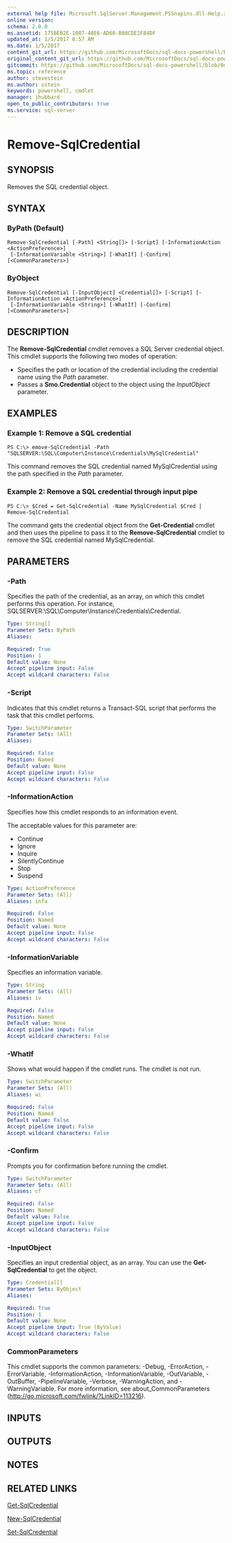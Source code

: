 ```yaml
---
external help file: Microsoft.SqlServer.Management.PSSnapins.dll-Help.xml
online version: 
schema: 2.0.0
ms.assetid: 175BEB2E-1087-48E6-AD60-B80CDE2F84DF
updated_at: 1/5/2017 8:57 AM
ms.date: 1/5/2017
content_git_url: https://github.com/MicrosoftDocs/sql-docs-powershell/blob/master/sqlserver-cmdlets/sqlserver-module/vlatest/Remove-SqlCredential.md
original_content_git_url: https://github.com/MicrosoftDocs/sql-docs-powershell/blob/master/sqlserver-cmdlets/sqlserver-module/vlatest/Remove-SqlCredential.md
gitcommit: https://github.com/MicrosoftDocs/sql-docs-powershell/blob/0d97835841eb5cfbe37d096037375a2e0c3eb87c/sqlserver-cmdlets/sqlserver-module/vlatest/Remove-SqlCredential.md
ms.topic: reference
author: stevestein
ms.author: sstein
keywords: powershell, cmdlet
manager: jhubbard
open_to_public_contributors: true
ms.service: sql-server
---
```


# Remove-SqlCredential

## SYNOPSIS
Removes the SQL credential object.

## SYNTAX

### ByPath (Default)
```
Remove-SqlCredential [-Path] <String[]> [-Script] [-InformationAction <ActionPreference>]
 [-InformationVariable <String>] [-WhatIf] [-Confirm] [<CommonParameters>]
```

### ByObject
```
Remove-SqlCredential [-InputObject] <Credential[]> [-Script] [-InformationAction <ActionPreference>]
 [-InformationVariable <String>] [-WhatIf] [-Confirm] [<CommonParameters>]
```

## DESCRIPTION
The **Remove-SqlCredential** cmdlet removes a SQL Server credential object.
This cmdlet supports the following two modes of operation:

- Specifies the path or location of the credential including the credential name using the *Path* parameter.
- Passes a **Smo.Credential** object to the object using the *InputObject* parameter.

## EXAMPLES

### Example 1: Remove a SQL credential
```
PS C:\> emove-SqlCredential -Path "SQLSERVER:\SQL\Computer\Instance\Credentials\MySqlCredential"
```

This command removes the SQL credential named MySqlCredential using the path specified in the *Path* parameter.

### Example 2: Remove a SQL credential through input pipe
```
PS C:\> $Cred = Get-SqlCredential -Name MySqlCredential $Cred | Remove-SqlCredential
```

The command gets the credential object from the **Get-Credential** cmdlet and then uses the pipeline to pass it to the **Remove-SqlCredential** cmdlet to remove the SQL credential named MySqlCredential.

## PARAMETERS

### -Path
Specifies the path of the credential, as an array, on which this cmdlet performs this operation.
For instance, SQLSERVER:\SQL\Computer\Instance\Credentials\Credential.

```yaml
Type: String[]
Parameter Sets: ByPath
Aliases: 

Required: True
Position: 1
Default value: None
Accept pipeline input: False
Accept wildcard characters: False
```

### -Script
Indicates that this cmdlet returns a Transact-SQL script that performs the task that this cmdlet performs.

```yaml
Type: SwitchParameter
Parameter Sets: (All)
Aliases: 

Required: False
Position: Named
Default value: None
Accept pipeline input: False
Accept wildcard characters: False
```

### -InformationAction
Specifies how this cmdlet responds to an information event.

The acceptable values for this parameter are:

- Continue
- Ignore
- Inquire
- SilentlyContinue
- Stop
- Suspend

```yaml
Type: ActionPreference
Parameter Sets: (All)
Aliases: infa

Required: False
Position: Named
Default value: None
Accept pipeline input: False
Accept wildcard characters: False
```

### -InformationVariable
Specifies an information variable.

```yaml
Type: String
Parameter Sets: (All)
Aliases: iv

Required: False
Position: Named
Default value: None
Accept pipeline input: False
Accept wildcard characters: False
```

### -WhatIf
Shows what would happen if the cmdlet runs.
The cmdlet is not run.

```yaml
Type: SwitchParameter
Parameter Sets: (All)
Aliases: wi

Required: False
Position: Named
Default value: False
Accept pipeline input: False
Accept wildcard characters: False
```

### -Confirm
Prompts you for confirmation before running the cmdlet.

```yaml
Type: SwitchParameter
Parameter Sets: (All)
Aliases: cf

Required: False
Position: Named
Default value: False
Accept pipeline input: False
Accept wildcard characters: False
```

### -InputObject
Specifies an input credential object, as an array.
You can use the **Get-SqlCredential** to get the object.

```yaml
Type: Credential[]
Parameter Sets: ByObject
Aliases: 

Required: True
Position: 1
Default value: None
Accept pipeline input: True (ByValue)
Accept wildcard characters: False
```

### CommonParameters
This cmdlet supports the common parameters: -Debug, -ErrorAction, -ErrorVariable, -InformationAction, -InformationVariable, -OutVariable, -OutBuffer, -PipelineVariable, -Verbose, -WarningAction, and -WarningVariable. For more information, see about_CommonParameters (http://go.microsoft.com/fwlink/?LinkID=113216).

## INPUTS

## OUTPUTS

## NOTES

## RELATED LINKS

[Get-SqlCredential](xref:sqlserver-module/vlatest/Get-SqlCredential.md)

[New-SqlCredential](xref:sqlserver-module/vlatest/New-SqlCredential.md)

[Set-SqlCredential](xref:sqlserver-module/vlatest/Set-SqlCredential.md)
